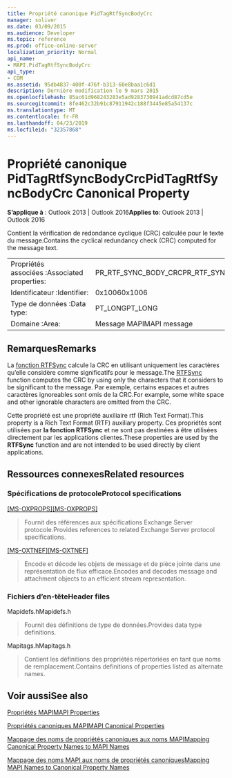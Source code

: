 ```yaml
---
title: Propriété canonique PidTagRtfSyncBodyCrc
manager: soliver
ms.date: 03/09/2015
ms.audience: Developer
ms.topic: reference
ms.prod: office-online-server
localization_priority: Normal
api_name:
- MAPI.PidTagRtfSyncBodyCrc
api_type:
- COM
ms.assetid: 95db4837-400f-476f-b313-60e8baa1c6d1
description: Dernière modification le 9 mars 2015
ms.openlocfilehash: 85ac61d968243283e5ad9283730941adcd87cd5e
ms.sourcegitcommit: 8fe462c32b91c87911942c188f3445e85a54137c
ms.translationtype: MT
ms.contentlocale: fr-FR
ms.lasthandoff: 04/23/2019
ms.locfileid: "32357868"
---
```

# <a name="pidtagrtfsyncbodycrc-canonical-property"></a><span data-ttu-id="efa16-103">Propriété canonique PidTagRtfSyncBodyCrc</span><span class="sxs-lookup"><span data-stu-id="efa16-103">PidTagRtfSyncBodyCrc Canonical Property</span></span>

  
  
<span data-ttu-id="efa16-104">**S’applique à** : Outlook 2013 | Outlook 2016</span><span class="sxs-lookup"><span data-stu-id="efa16-104">**Applies to**: Outlook 2013 | Outlook 2016</span></span> 
  
<span data-ttu-id="efa16-105">Contient la vérification de redondance cyclique (CRC) calculée pour le texte du message.</span><span class="sxs-lookup"><span data-stu-id="efa16-105">Contains the cyclical redundancy check (CRC) computed for the message text.</span></span>
  
|||
|:-----|:-----|
|<span data-ttu-id="efa16-106">Propriétés associées :</span><span class="sxs-lookup"><span data-stu-id="efa16-106">Associated properties:</span></span>  <br/> |<span data-ttu-id="efa16-107">PR_RTF_SYNC_BODY_CRC</span><span class="sxs-lookup"><span data-stu-id="efa16-107">PR_RTF_SYNC_BODY_CRC</span></span>  <br/> |
|<span data-ttu-id="efa16-108">Identificateur :</span><span class="sxs-lookup"><span data-stu-id="efa16-108">Identifier:</span></span>  <br/> |<span data-ttu-id="efa16-109">0x1006</span><span class="sxs-lookup"><span data-stu-id="efa16-109">0x1006</span></span>  <br/> |
|<span data-ttu-id="efa16-110">Type de données :</span><span class="sxs-lookup"><span data-stu-id="efa16-110">Data type:</span></span>  <br/> |<span data-ttu-id="efa16-111">PT_LONG</span><span class="sxs-lookup"><span data-stu-id="efa16-111">PT_LONG</span></span>  <br/> |
|<span data-ttu-id="efa16-112">Domaine :</span><span class="sxs-lookup"><span data-stu-id="efa16-112">Area:</span></span>  <br/> |<span data-ttu-id="efa16-113">Message MAPI</span><span class="sxs-lookup"><span data-stu-id="efa16-113">MAPI message</span></span>  <br/> |
   
## <a name="remarks"></a><span data-ttu-id="efa16-114">Remarques</span><span class="sxs-lookup"><span data-stu-id="efa16-114">Remarks</span></span>

<span data-ttu-id="efa16-115">La [fonction RTFSync](rtfsync.md) calcule la CRC en utilisant uniquement les caractères qu’elle considère comme significatifs pour le message.</span><span class="sxs-lookup"><span data-stu-id="efa16-115">The [RTFSync](rtfsync.md) function computes the CRC by using only the characters that it considers to be significant to the message.</span></span> <span data-ttu-id="efa16-116">Par exemple, certains espaces et autres caractères ignoreables sont omis de la CRC.</span><span class="sxs-lookup"><span data-stu-id="efa16-116">For example, some white space and other ignorable characters are omitted from the CRC.</span></span> 
  
<span data-ttu-id="efa16-117">Cette propriété est une propriété auxiliaire rtf (Rich Text Format).</span><span class="sxs-lookup"><span data-stu-id="efa16-117">This property is a Rich Text Format (RTF) auxiliary property.</span></span> <span data-ttu-id="efa16-118">Ces propriétés sont utilisées par **la fonction RTFSync** et ne sont pas destinées à être utilisées directement par les applications clientes.</span><span class="sxs-lookup"><span data-stu-id="efa16-118">These properties are used by the **RTFSync** function and are not intended to be used directly by client applications.</span></span> 
  
## <a name="related-resources"></a><span data-ttu-id="efa16-119">Ressources connexes</span><span class="sxs-lookup"><span data-stu-id="efa16-119">Related resources</span></span>

### <a name="protocol-specifications"></a><span data-ttu-id="efa16-120">Spécifications de protocole</span><span class="sxs-lookup"><span data-stu-id="efa16-120">Protocol specifications</span></span>

<span data-ttu-id="efa16-121">[[MS-OXPROPS]](https://msdn.microsoft.com/library/f6ab1613-aefe-447d-a49c-18217230b148%28Office.15%29.aspx)</span><span class="sxs-lookup"><span data-stu-id="efa16-121">[[MS-OXPROPS]](https://msdn.microsoft.com/library/f6ab1613-aefe-447d-a49c-18217230b148%28Office.15%29.aspx)</span></span>
  
> <span data-ttu-id="efa16-122">Fournit des références aux spécifications Exchange Server protocole.</span><span class="sxs-lookup"><span data-stu-id="efa16-122">Provides references to related Exchange Server protocol specifications.</span></span>
    
<span data-ttu-id="efa16-123">[[MS-OXTNEF]](https://msdn.microsoft.com/library/1f0544d7-30b7-4194-b58f-adc82f3763bb%28Office.15%29.aspx)</span><span class="sxs-lookup"><span data-stu-id="efa16-123">[[MS-OXTNEF]](https://msdn.microsoft.com/library/1f0544d7-30b7-4194-b58f-adc82f3763bb%28Office.15%29.aspx)</span></span>
  
> <span data-ttu-id="efa16-124">Encode et décode les objets de message et de pièce jointe dans une représentation de flux efficace.</span><span class="sxs-lookup"><span data-stu-id="efa16-124">Encodes and decodes message and attachment objects to an efficient stream representation.</span></span>
    
### <a name="header-files"></a><span data-ttu-id="efa16-125">Fichiers d’en-tête</span><span class="sxs-lookup"><span data-stu-id="efa16-125">Header files</span></span>

<span data-ttu-id="efa16-126">Mapidefs.h</span><span class="sxs-lookup"><span data-stu-id="efa16-126">Mapidefs.h</span></span>
  
> <span data-ttu-id="efa16-127">Fournit des définitions de type de données.</span><span class="sxs-lookup"><span data-stu-id="efa16-127">Provides data type definitions.</span></span>
    
<span data-ttu-id="efa16-128">Mapitags.h</span><span class="sxs-lookup"><span data-stu-id="efa16-128">Mapitags.h</span></span>
  
> <span data-ttu-id="efa16-129">Contient les définitions des propriétés répertoriées en tant que noms de remplacement.</span><span class="sxs-lookup"><span data-stu-id="efa16-129">Contains definitions of properties listed as alternate names.</span></span>
    
## <a name="see-also"></a><span data-ttu-id="efa16-130">Voir aussi</span><span class="sxs-lookup"><span data-stu-id="efa16-130">See also</span></span>



[<span data-ttu-id="efa16-131">Propriétés MAPI</span><span class="sxs-lookup"><span data-stu-id="efa16-131">MAPI Properties</span></span>](mapi-properties.md)
  
[<span data-ttu-id="efa16-132">Propriétés canoniques MAPI</span><span class="sxs-lookup"><span data-stu-id="efa16-132">MAPI Canonical Properties</span></span>](mapi-canonical-properties.md)
  
[<span data-ttu-id="efa16-133">Mappage des noms de propriétés canoniques aux noms MAPI</span><span class="sxs-lookup"><span data-stu-id="efa16-133">Mapping Canonical Property Names to MAPI Names</span></span>](mapping-canonical-property-names-to-mapi-names.md)
  
[<span data-ttu-id="efa16-134">Mappage des noms MAPI aux noms de propriétés canoniques</span><span class="sxs-lookup"><span data-stu-id="efa16-134">Mapping MAPI Names to Canonical Property Names</span></span>](mapping-mapi-names-to-canonical-property-names.md)

